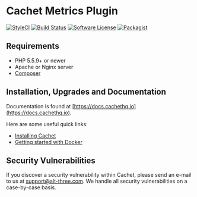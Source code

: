 # Cachet Metrics Plugin

[![StyleCI](https://styleci.io/repos/65662955/shield)](https://styleci.io/repos/65662955/)
[![Build Status](https://img.shields.io/travis/ConnorVG/Cachet-Demo-Plugin/2.4.svg?style=flat-square)](https://travis-ci.org/ConnorVG/Cachet-Demo-Plugin)
[![Software License](https://img.shields.io/badge/license-BSD3-brightgreen.svg?style=flat-square)](LICENSE)
[![Packagist](https://img.shields.io/packagist/v/connorvg/cachet-demo-plugin.svg?style=flat-square)](https://packagist.org/packages/connorvg/cachet-demo-plugin)

## Requirements

- PHP 5.5.9+ or newer
- Apache or Nginx server
- [Composer](https://getcomposer.org)

## Installation, Upgrades and Documentation

Documentation is found at [https://docs.cachethq.io](https://docs.cachethq.io).

Here are some useful quick links:

- [Installing Cachet](https://docs.cachethq.io/docs/installing-cachet)
- [Getting started with Docker](https://docs.cachethq.io/docs/get-started-with-docker)

## Security Vulnerabilities

If you discover a security vulnerability within Cachet, please send an e-mail to us at support@alt-three.com. We handle all security vulnerabilities on a case-by-case basis.
